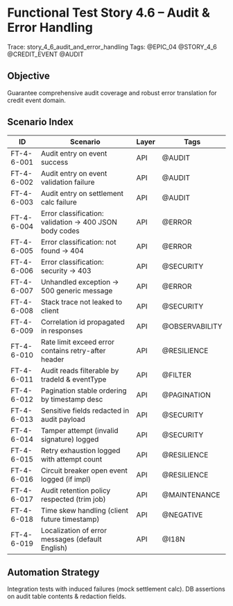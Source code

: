 # Functional Test Story 4.6 – Audit & Error Handling

Trace: story_4_6_audit_and_error_handling
Tags: @EPIC_04 @STORY_4_6 @CREDIT_EVENT @AUDIT

## Objective
Guarantee comprehensive audit coverage and robust error translation for credit event domain.

## Scenario Index
| ID | Scenario | Layer | Tags |
|----|----------|-------|------|
| FT-4-6-001 | Audit entry on event success | API | @AUDIT |
| FT-4-6-002 | Audit entry on event validation failure | API | @AUDIT |
| FT-4-6-003 | Audit entry on settlement calc failure | API | @AUDIT |
| FT-4-6-004 | Error classification: validation -> 400 JSON body codes | API | @ERROR |
| FT-4-6-005 | Error classification: not found -> 404 | API | @ERROR |
| FT-4-6-006 | Error classification: security -> 403 | API | @SECURITY |
| FT-4-6-007 | Unhandled exception -> 500 generic message | API | @ERROR |
| FT-4-6-008 | Stack trace not leaked to client | API | @SECURITY |
| FT-4-6-009 | Correlation id propagated in responses | API | @OBSERVABILITY |
| FT-4-6-010 | Rate limit exceed error contains retry-after header | API | @RESILIENCE |
| FT-4-6-011 | Audit reads filterable by tradeId & eventType | API | @FILTER |
| FT-4-6-012 | Pagination stable ordering by timestamp desc | API | @PAGINATION |
| FT-4-6-013 | Sensitive fields redacted in audit payload | API | @SECURITY |
| FT-4-6-014 | Tamper attempt (invalid signature) logged | API | @SECURITY |
| FT-4-6-015 | Retry exhaustion logged with attempt count | API | @RESILIENCE |
| FT-4-6-016 | Circuit breaker open event logged (if impl) | API | @RESILIENCE |
| FT-4-6-017 | Audit retention policy respected (trim job) | API | @MAINTENANCE |
| FT-4-6-018 | Time skew handling (client future timestamp) | API | @NEGATIVE |
| FT-4-6-019 | Localization of error messages (default English) | API | @I18N |

## Automation Strategy
Integration tests with induced failures (mock settlement calc). DB assertions on audit table contents & redaction fields.
